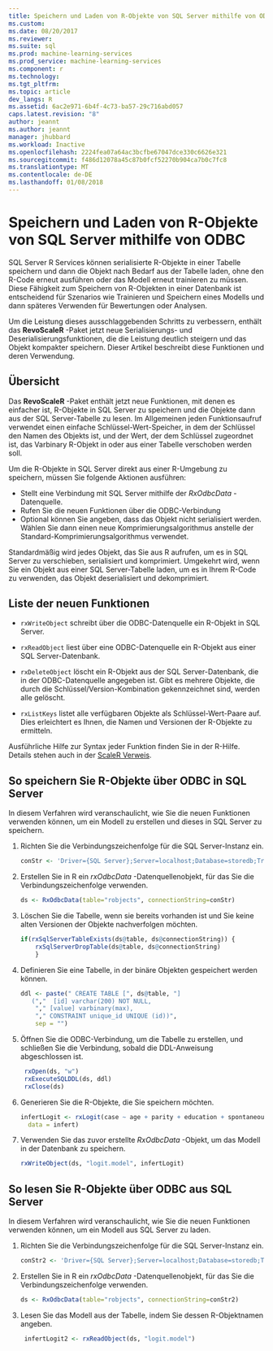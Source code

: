 ```yaml
---
title: Speichern und Laden von R-Objekte von SQL Server mithilfe von ODBC | Microsoft Docs
ms.custom: 
ms.date: 08/20/2017
ms.reviewer: 
ms.suite: sql
ms.prod: machine-learning-services
ms.prod_service: machine-learning-services
ms.component: r
ms.technology: 
ms.tgt_pltfrm: 
ms.topic: article
dev_langs: R
ms.assetid: 6ac2e971-6b4f-4c73-ba57-29c716abd057
caps.latest.revision: "8"
author: jeannt
ms.author: jeannt
manager: jhubbard
ms.workload: Inactive
ms.openlocfilehash: 2224fea07a64ac3bcfbe67047dce330c6626e321
ms.sourcegitcommit: f486d12078a45c87b0fcf52270b904ca7b0c7fc8
ms.translationtype: MT
ms.contentlocale: de-DE
ms.lasthandoff: 01/08/2018
---
```

# <a name="save-and-load-r-objects-from-sql-server-using-odbc"></a>Speichern und Laden von R-Objekte von SQL Server mithilfe von ODBC

SQL Server R Services können serialisierte R-Objekte in einer Tabelle speichern und dann die Objekt nach Bedarf aus der Tabelle laden, ohne den R-Code erneut ausführen oder das Modell erneut trainieren zu müssen. Diese Fähigkeit zum Speichern von R-Objekten in einer Datenbank ist entscheidend für Szenarios wie Trainieren und Speichern eines Modells und dann späteres Verwenden für Bewertungen oder Analysen.

Um die Leistung dieses ausschlaggebenden Schritts zu verbessern, enthält das **RevoScaleR** -Paket jetzt neue Serialisierungs- und Deserialisierungsfunktionen, die die Leistung deutlich steigern und das Objekt kompakter speichern. Dieser Artikel beschreibt diese Funktionen und deren Verwendung.

## <a name="overview"></a>Übersicht

Das **RevoScaleR** -Paket enthält jetzt neue Funktionen, mit denen es einfacher ist, R-Objekte in SQL Server zu speichern und die Objekte dann aus der SQL Server-Tabelle zu lesen. Im Allgemeinen jeden Funktionsaufruf verwendet einen einfache Schlüssel-Wert-Speicher, in dem der Schlüssel den Namen des Objekts ist, und der Wert, der dem Schlüssel zugeordnet ist, das Varbinary R-Objekt in oder aus einer Tabelle verschoben werden soll.

Um die R-Objekte in SQL Server direkt aus einer R-Umgebung zu speichern, müssen Sie folgende Aktionen ausführen:

+ Stellt eine Verbindung mit SQL Server mithilfe der *RxOdbcData* -Datenquelle.
+ Rufen Sie die neuen Funktionen über die ODBC-Verbindung
+ Optional können Sie angeben, dass das Objekt nicht serialisiert werden. Wählen Sie dann einen neue Komprimierungsalgorithmus anstelle der Standard-Komprimierungsalgorithmus verwendet.

Standardmäßig wird jedes Objekt, das Sie aus R aufrufen, um es in SQL Server zu verschieben, serialisiert und komprimiert. Umgekehrt wird, wenn Sie ein Objekt aus einer SQL Server-Tabelle laden, um es in Ihrem R-Code zu verwenden, das Objekt deserialisiert und dekomprimiert.

## <a name="list-of-new-functions"></a>Liste der neuen Funktionen

- `rxWriteObject` schreibt über die ODBC-Datenquelle ein R-Objekt in SQL Server.

- `rxReadObject` liest über eine ODBC-Datenquelle ein R-Objekt aus einer SQL Server-Datenbank.

- `rxDeleteObject` löscht ein R-Objekt aus der SQL Server-Datenbank, die in der ODBC-Datenquelle angegeben ist. Gibt es mehrere Objekte, die durch die Schlüssel/Version-Kombination gekennzeichnet sind, werden alle gelöscht.

- `rxListKeys` listet alle verfügbaren Objekte als Schlüssel-Wert-Paare auf. Dies erleichtert es Ihnen, die Namen und Versionen der R-Objekte zu ermitteln.

Ausführliche Hilfe zur Syntax jeder Funktion finden Sie in der R-Hilfe. Details stehen auch in der [ScaleR Verweis](https://docs.microsoft.com/r-server/r-reference/revoscaler/revoscaler).

## <a name="how-to-store-r-objects-in-sql-server-using-odbc"></a>So speichern Sie R-Objekte über ODBC in SQL Server

In diesem Verfahren wird veranschaulicht, wie Sie die neuen Funktionen verwenden können, um ein Modell zu erstellen und dieses in SQL Server zu speichern.

1. Richten Sie die Verbindungszeichenfolge für die SQL Server-Instanz ein.
   ```R
   conStr <- 'Driver={SQL Server};Server=localhost;Database=storedb;Trusted_Connection=true'
   ```
2. Erstellen Sie in R ein *rxOdbcData* -Datenquellenobjekt, für das Sie die Verbindungszeichenfolge verwenden.
   ```R
   ds <- RxOdbcData(table="robjects", connectionString=conStr)
   ```

3. Löschen Sie die Tabelle, wenn sie bereits vorhanden ist und Sie keine alten Versionen der Objekte nachverfolgen möchten.

   ```R
   if(rxSqlServerTableExists(ds@table, ds@connectionString)) {
       rxSqlServerDropTable(ds@table, ds@connectionString)
       }
   ```
   
4. Definieren Sie eine Tabelle, in der binäre Objekten gespeichert werden können.

   ```R
   ddl <- paste(" CREATE TABLE [", ds@table, "] 
      (","  [id] varchar(200) NOT NULL,
       "," [value] varbinary(max),
       "," CONSTRAINT unique_id UNIQUE (id))", 
       sep = "") 
   ```
5. Öffnen Sie die ODBC-Verbindung, um die Tabelle zu erstellen, und schließen Sie die Verbindung, sobald die DDL-Anweisung abgeschlossen ist.

   ```R
    rxOpen(ds, "w") 
    rxExecuteSQLDDL(ds, ddl) 
    rxClose(ds)
    ```
6. Generieren Sie die R-Objekte, die Sie speichern möchten.

   ```R
   infertLogit <- rxLogit(case ~ age + parity + education + spontaneous + induced, 
     data = infert)
   ```
6. Verwenden Sie das zuvor erstellte *RxOdbcData* -Objekt, um das Modell in der Datenbank zu speichern.

   ```R
   rxWriteObject(ds, "logit.model", infertLogit)
   ```

## <a name="how-to-read-r-objects-from-sql-server-using-odbc"></a>So lesen Sie R-Objekte über ODBC aus SQL Server

In diesem Verfahren wird veranschaulicht, wie Sie die neuen Funktionen verwenden können, um ein Modell aus SQL Server zu laden.

1. Richten Sie die Verbindungszeichenfolge für die SQL Server-Instanz ein.

   ```R
   conStr2 <- 'Driver={SQL Server};Server=localhost;Database=storedb;Trusted_Connection=true'
   ```
2. Erstellen Sie in R ein *rxOdbcData* -Datenquellenobjekt, für das Sie die Verbindungszeichenfolge verwenden.

   ```R
   ds <- RxOdbcData(table="robjects", connectionString=conStr2)
   ```
3. Lesen Sie das Modell aus der Tabelle, indem Sie dessen R-Objektnamen angeben.

   ```R
    infertLogit2 <- rxReadObject(ds, "logit.model")
   ```
